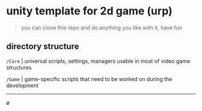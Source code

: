 # unity template for 2d game (urp)
>you can clone this repo and do anything you like with it, have fun

## directory structure
`/Core` | universal scripts, settings, managers usable in most of video game structures

`/Game` | game-specific scripts that need to be worked on during the development

---
ø

